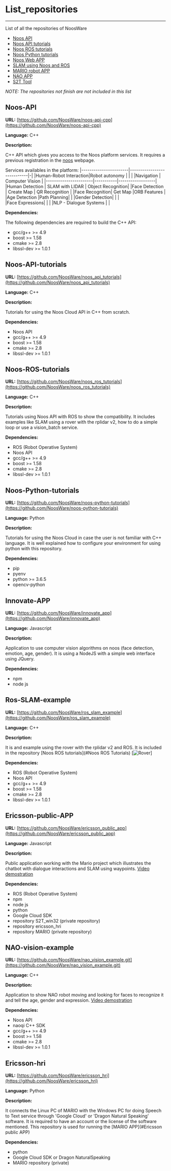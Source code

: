 # List_repositories
-------------
List of all the repositories of NoosWare

- [Noos API](#noos-api)
- [Noos API tutorials](#noos-api-tutorials)
- [Noos ROS tutorials](#noos-ros-tutorials)
- [Noos Python tutorials](#noos-python-tutorials)
- [Noos Web APP](#innovate-app)
- [SLAM using Noos and ROS](#ros-slam-example)
- [MARIO robot APP](#ericsson-public-app)
- [NAO APP](#nao-vision-example)
- [S2T Tool](#ericsson-hri)

_NOTE: The repositories not finish are not included in this list_

## Noos-API

**URL:** [https://github.com/NoosWare/noos-api-cpp](https://github.com/NoosWare/noos-api-cpp)

**Language:** C++

**Description:**

C++ API which gives you access to the Noos platform services. It requires a previous registration in the [noos](noos.cloud) webpage. 

Services availables in the platform:
|-----------------------|----------------------------|-|
|Human-Robot Interaction|Robot autonomy              | |
|                       |Navigation | Computer Vision  |
|-----------------------|-----------|------------------|
|Human Detection |   SLAM with LIDAR  |  Object Recognition|
|Face Detection  | Create Map  | QR Recognition |
|Face Recognition|   Get Map   |ORB Features |
|Age Detection   |Path Planning|   |
|Gender Detection|      | |  
|Face Expressions|      | | 
|NLP - Dialogue Systems | |       

**Dependencies:**

The following dependencies are required to build the C++ API:

- gcc/g++ >= 4.9
- boost >= 1.58
- cmake >= 2.8
- libssl-dev >= 1.0.1

## Noos-API-tutorials

**URL:** [https://github.com/NoosWare/noos_api_tutorials](https://github.com/NoosWare/noos_api_tutorials)

**Language:** C++

**Description:**

Tutorials for using the Noos Cloud API in C++ from scratch.

**Dependencies:**

- Noos API
- gcc/g++ >= 4.9
- boost >= 1.58
- cmake >= 2.8
- libssl-dev >= 1.0.1

## Noos-ROS-tutorials

**URL:** [https://github.com/NoosWare/noos_ros_tutorials](https://github.com/NoosWare/noos_ros_tutorials)

**Language:** C++

**Description:**

Tutorials using Noos API with ROS to show the compatibility. It includes examples like SLAM using a rover with the rplidar v2, how to do a simple loop or use a vision_batch service.

**Dependencies:**

- ROS (Robot Operative System)
- Noos API
- gcc/g++ >= 4.9
- boost >= 1.58
- cmake >= 2.8
- libssl-dev >= 1.0.1

## Noos-Python-tutorials

**URL:** [https://github.com/NoosWare/noos-python-tutorials](https://github.com/NoosWare/noos-python-tutorials) 

**Language:** Python

**Description:**

Tutorials for using the Noos Cloud in case the user is not familiar with C++ language. It is well explained how to configure your environment for using python with this repository.

**Dependencies:**

- pip
- pyenv
- python >= 3.6.5
- opencv-python

## Innovate-APP

**URL:** [https://github.com/NoosWare/innovate_app](https://github.com/NoosWare/innovate_app)

**Language:** Javascript

**Description:**

Application to use computer vision algorithms on noos (face detection, emotion, age, gender). It is using a NodeJS with a simple web interface using JQuery.

**Dependencies:**

- npm
- node js

## Ros-SLAM-example

**URL:** [https://github.com/NoosWare/ros_slam_example](https://github.com/NoosWare/ros_slam_example)

**Language:** C++

**Description:**

It is and example using the rover with the rplidar v2 and ROS. It is included in the repository [Noos ROS tutorials](#Noos ROS Tutorials)
[![Rover](images/rover.jpg)]

**Dependencies:**

- ROS (Robot Operative System)
- Noos API
- gcc/g++ >= 4.9
- boost >= 1.58
- cmake >= 2.8
- libssl-dev >= 1.0.1

## Ericsson-public-APP

**URL:** [https://github.com/NoosWare/ericsson_public_app](https://github.com/NoosWare/ericsson_public_app)

**Language:** Javascript

**Description:**

Public application working with the Mario project which illustrates the chatbot with dialogue interactions
and SLAM using waypoints.
[Video demostration](https://www.youtube.com/watch?v=iCGpHmbJnOY)


**Dependencies:**

- ROS (Robot Operative System)
- npm
- node js
- python
- Google Cloud SDK
- repository S2T_win32 (private repository)
- repository ericsson_hri
- repository MARIO (private repository)


## NAO-vision-example

**URL:** [https://github.com/NoosWare/nao_vision_example.git](https://github.com/NoosWare/nao_vision_example.git)

**Language:** C++

**Description:**

Application to show NAO robot moving and looking for faces to recognize it and tell the age, gender and expression. 
[Video demostration](https://www.youtube.com/watch?v=P5v-DuxDO68&t=49s)

**Dependencies:**

- Noos API
- naoqi C++ SDK
- gcc/g++ >= 4.9
- boost >= 1.58
- cmake >= 2.8
- libssl-dev >= 1.0.1

## Ericsson-hri

**URL:** [https://github.com/NoosWare/ericsson_hri](https://github.com/NoosWare/ericsson_hri)

**Language:** Python

**Description:**

It connects the Linux PC of MARIO with the Windows PC for doing Speech to Text service through 'Google Cloud' or 
'Dragon Natural Speaking' software. It is required to have an account or the license of the software mentioned.
This repository is used for running the [MARIO APP](#Ericsson public APP)

**Dependencies:**

- python
- Google Cloud SDK or Dragon NaturalSpeaking
- MARIO repository (private)
